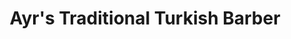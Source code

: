 ---
title: "Ayr's Traditional Turkish Barber"
url: /ayr/ayrs-traditional-turkish-barber/
shop: Friseur
---